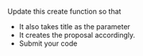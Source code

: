 Update this create function so that 
- It also takes title as the parameter
- It creates the proposal accordingly.
- Submit your code
